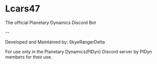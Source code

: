 # Lcars47
The official Planetary Dynamics Discord Bot

--

Developed and Maintained by: SkyeRangerDelta

For use only in the Planetary Dynamics(PlDyn) Discord server by PlDyn members for their use.
